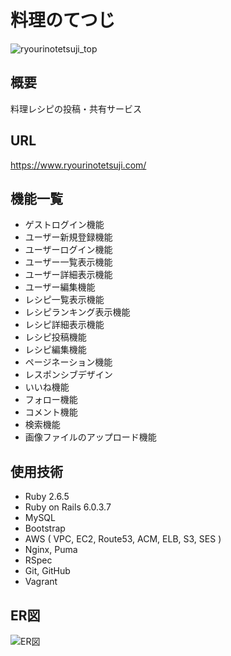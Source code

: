 # 料理のてつじ

![ryourinotetsuji_top](https://user-images.githubusercontent.com/88889364/174626022-76473024-e9cd-4306-8188-ff3d73ce6525.png)

## 概要
料理レシピの投稿・共有サービス

## URL
https://www.ryourinotetsuji.com/

## 機能一覧
- ゲストログイン機能
- ユーザー新規登録機能
- ユーザーログイン機能
- ユーザー一覧表示機能
- ユーザー詳細表示機能
- ユーザー編集機能
- レシピ一覧表示機能
- レシピランキング表示機能
- レシピ詳細表示機能
- レシピ投稿機能
- レシピ編集機能
- ページネーション機能
- レスポンシブデザイン
- いいね機能
- フォロー機能
- コメント機能
- 検索機能
- 画像ファイルのアップロード機能

## 使用技術
- Ruby 2.6.5
- Ruby on Rails 6.0.3.7
- MySQL
- Bootstrap
- AWS ( VPC, EC2, Route53, ACM, ELB, S3, SES )
- Nginx, Puma
- RSpec
- Git, GitHub
- Vagrant

## ER図
![ER図](https://user-images.githubusercontent.com/88889364/174847651-7891ded6-9d75-4857-b32a-f068d4d0ac15.png)
